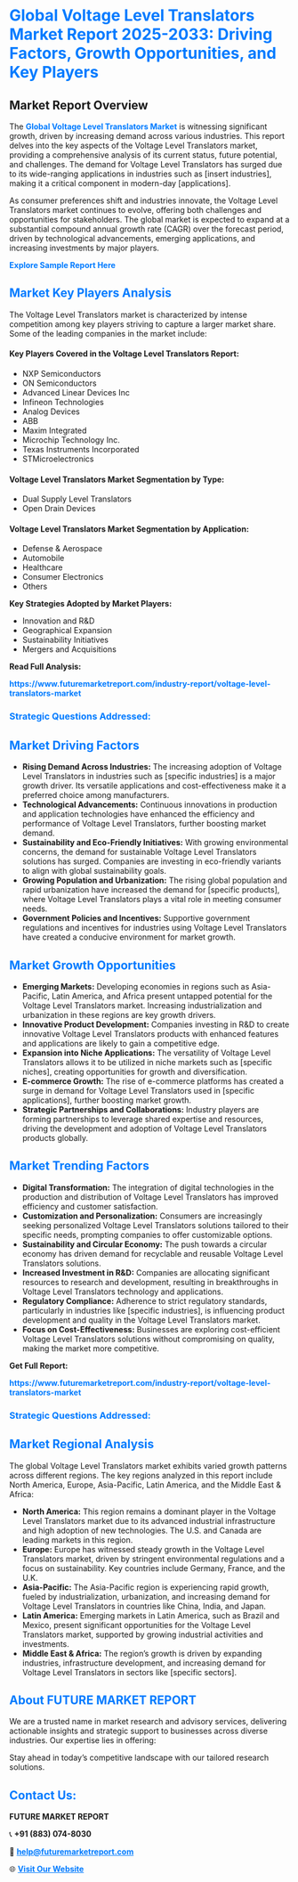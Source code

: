 <h1 style="color: #007BFF;">Global Voltage Level Translators Market Report 2025-2033: Driving Factors, Growth Opportunities, and Key Players</h1>

<section id="overview">
<h2>Market Report Overview</h2>
<p>The <a href="https://www.futuremarketreport.com/industry-report/voltage-level-translators-market" style="color: #007BFF; text-decoration: none;"><strong>Global Voltage Level Translators Market</strong></a> is witnessing significant growth, driven by increasing demand across various industries. This report delves into the key aspects of the Voltage Level Translators market, providing a comprehensive analysis of its current status, future potential, and challenges. The demand for Voltage Level Translators has surged due to its wide-ranging applications in industries such as [insert industries], making it a critical component in modern-day [applications].</p>
<p>As consumer preferences shift and industries innovate, the Voltage Level Translators market continues to evolve, offering both challenges and opportunities for stakeholders. The global market is expected to expand at a substantial compound annual growth rate (CAGR) over the forecast period, driven by technological advancements, emerging applications, and increasing investments by major players.</p>
</section>

<section id="overview">
<p><a href="https://www.futuremarketreport.com/request-sample/reportId=76054" style="color: #007BFF; text-decoration: none;"><strong>Explore Sample Report Here</strong></a></p>
</section>

<section id="key-players">
<h2 style="color: #007BFF;">Market Key Players Analysis</h2>
<p>The Voltage Level Translators market is characterized by intense competition among key players striving to capture a larger market share. Some of the leading companies in the market include:</p>
<h4>Key Players Covered in the Voltage Level Translators Report:</h4>
<ul><li>NXP Semiconductors</li><li>ON Semiconductors</li><li>Advanced Linear Devices Inc</li><li>Infineon Technologies</li><li>Analog Devices</li><li>ABB</li><li>Maxim Integrated</li><li>Microchip Technology Inc.</li><li>Texas Instruments Incorporated</li><li>STMicroelectronics</li></ul>
<h4>Voltage Level Translators Market Segmentation by Type:</h4>
<ul><li>Dual Supply Level Translators</li><li>Open Drain Devices</li></ul>

<h4>Voltage Level Translators Market Segmentation by Application:</h4>
<ul><li>Defense &amp; Aerospace</li><li>Automobile</li><li>Healthcare</li><li>Consumer Electronics</li><li>Others</li></ul>
<p><strong>Key Strategies Adopted by Market Players:</strong></p>
<ul>
<li>Innovation and R&D</li>
<li>Geographical Expansion</li>
<li>Sustainability Initiatives</li>
<li>Mergers and Acquisitions</li>
</ul>
</section>

<section>
<p><strong>Read Full Analysis: </strong></p><a href="https://www.futuremarketreport.com/industry-report/voltage-level-translators-market" style="color: #007BFF; text-decoration: none;"><strong>https://www.futuremarketreport.com/industry-report/voltage-level-translators-market</strong></a>
<h3 style="color: #007BFF;">Strategic Questions Addressed:</h3>
</section>

<section id="driving-factors">
<h2 style="color: #007BFF;">Market Driving Factors</h2>
<ul>
<li><strong>Rising Demand Across Industries:</strong> The increasing adoption of Voltage Level Translators in industries such as [specific industries] is a major growth driver. Its versatile applications and cost-effectiveness make it a preferred choice among manufacturers.</li>
<li><strong>Technological Advancements:</strong> Continuous innovations in production and application technologies have enhanced the efficiency and performance of Voltage Level Translators, further boosting market demand.</li>
<li><strong>Sustainability and Eco-Friendly Initiatives:</strong> With growing environmental concerns, the demand for sustainable Voltage Level Translators solutions has surged. Companies are investing in eco-friendly variants to align with global sustainability goals.</li>
<li><strong>Growing Population and Urbanization:</strong> The rising global population and rapid urbanization have increased the demand for [specific products], where Voltage Level Translators plays a vital role in meeting consumer needs.</li>
<li><strong>Government Policies and Incentives:</strong> Supportive government regulations and incentives for industries using Voltage Level Translators have created a conducive environment for market growth.</li>
</ul>
</section>

<section id="growth-opportunities">
<h2 style="color: #007BFF;">Market Growth Opportunities</h2>
<ul>
<li><strong>Emerging Markets:</strong> Developing economies in regions such as Asia-Pacific, Latin America, and Africa present untapped potential for the Voltage Level Translators market. Increasing industrialization and urbanization in these regions are key growth drivers.</li>
<li><strong>Innovative Product Development:</strong> Companies investing in R&D to create innovative Voltage Level Translators products with enhanced features and applications are likely to gain a competitive edge.</li>
<li><strong>Expansion into Niche Applications:</strong> The versatility of Voltage Level Translators allows it to be utilized in niche markets such as [specific niches], creating opportunities for growth and diversification.</li>
<li><strong>E-commerce Growth:</strong> The rise of e-commerce platforms has created a surge in demand for Voltage Level Translators used in [specific applications], further boosting market growth.</li>
<li><strong>Strategic Partnerships and Collaborations:</strong> Industry players are forming partnerships to leverage shared expertise and resources, driving the development and adoption of Voltage Level Translators products globally.</li>
</ul>
</section>

<section id="trending-factors">
<h2 style="color: #007BFF;">Market Trending Factors</h2>
<ul>
<li><strong>Digital Transformation:</strong> The integration of digital technologies in the production and distribution of Voltage Level Translators has improved efficiency and customer satisfaction.</li>
<li><strong>Customization and Personalization:</strong> Consumers are increasingly seeking personalized Voltage Level Translators solutions tailored to their specific needs, prompting companies to offer customizable options.</li>
<li><strong>Sustainability and Circular Economy:</strong> The push towards a circular economy has driven demand for recyclable and reusable Voltage Level Translators solutions.</li>
<li><strong>Increased Investment in R&D:</strong> Companies are allocating significant resources to research and development, resulting in breakthroughs in Voltage Level Translators technology and applications.</li>
<li><strong>Regulatory Compliance:</strong> Adherence to strict regulatory standards, particularly in industries like [specific industries], is influencing product development and quality in the Voltage Level Translators market.</li>
<li><strong>Focus on Cost-Effectiveness:</strong> Businesses are exploring cost-efficient Voltage Level Translators solutions without compromising on quality, making the market more competitive.</li>
</ul>
</section>

<section>
<p><strong>Get Full Report: </strong></p><a href="https://www.futuremarketreport.com/industry-report/voltage-level-translators-market" style="color: #007BFF; text-decoration: none;"><strong>https://www.futuremarketreport.com/industry-report/voltage-level-translators-market</strong></a>
<h3 style="color: #007BFF;">Strategic Questions Addressed:</h3>
</section>


<section id="regional-analysis">
<h2 style="color: #007BFF;">Market Regional Analysis</h2>
<p>The global Voltage Level Translators market exhibits varied growth patterns across different regions. The key regions analyzed in this report include North America, Europe, Asia-Pacific, Latin America, and the Middle East & Africa:</p>
<ul>
<li><strong>North America:</strong> This region remains a dominant player in the Voltage Level Translators market due to its advanced industrial infrastructure and high adoption of new technologies. The U.S. and Canada are leading markets in this region.</li>
<li><strong>Europe:</strong> Europe has witnessed steady growth in the Voltage Level Translators market, driven by stringent environmental regulations and a focus on sustainability. Key countries include Germany, France, and the U.K.</li>
<li><strong>Asia-Pacific:</strong> The Asia-Pacific region is experiencing rapid growth, fueled by industrialization, urbanization, and increasing demand for Voltage Level Translators in countries like China, India, and Japan.</li>
<li><strong>Latin America:</strong> Emerging markets in Latin America, such as Brazil and Mexico, present significant opportunities for the Voltage Level Translators market, supported by growing industrial activities and investments.</li>
<li><strong>Middle East & Africa:</strong> The region’s growth is driven by expanding industries, infrastructure development, and increasing demand for Voltage Level Translators in sectors like [specific sectors].</li>
</ul>
</section>

<footer>
<h2 style="color: #007BFF;">About FUTURE MARKET REPORT</h2>
<p>We are a trusted name in market research and advisory services, delivering actionable insights and strategic support to businesses across diverse industries. Our expertise lies in offering:</p>

<p>Stay ahead in today’s competitive landscape with our tailored research solutions.</p>

<h2 style="color: #007BFF;">Contact Us:</h2>
<p><strong>FUTURE MARKET REPORT</strong></p>
<p>📞 <strong>+91 (883) 074-8030</strong></p>
<p>📧 <strong><a href="mailto:help@futuremarketreport.com" style="color: #007BFF;">help@futuremarketreport.com</a></strong></p>
<p>🌐 <strong><a href="https://www.futuremarketreport.com/" style="color: #007BFF;">Visit Our Website</a></strong></p>
</footer>